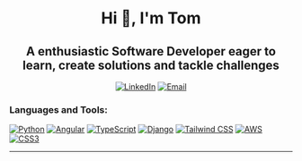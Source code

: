 <h1 align="center">Hi 👋, I'm Tom</h1>
<h2 align="center">A enthusiastic Software Developer eager to learn, create solutions and tackle challenges</h2>


<p align="center">
  <a href="https://www.linkedin.com/in/tomwallis28" target="_blank" rel="noopener noreferrer"><img alt="LinkedIn" src="https://img.shields.io/badge/LinkedIn-0077B5?logo=linkedin&logoColor=white&style=for-the-badge"/></a>
  <a href="mailto:wallist.tom@gmail.com"><img alt="Email" src="https://img.shields.io/badge/Email-D14836?logo=gmail&logoColor=white&style=for-the-badge"/></a>
</p>

<h3 align="left">Languages and Tools:</h3>
<p align="left">
  <a href="https://www.python.org/" target="_blank" rel="noopener noreferrer"><img alt="Python" src="https://img.shields.io/badge/Python-3776AB?logo=python&logoColor=white&style=for-the-badge"/></a>
  <a href="https://angular.io/" target="_blank" rel="noopener noreferrer"><img alt="Angular" src="https://img.shields.io/badge/Angular-DD0031?logo=angular&logoColor=white&style=for-the-badge"/></a>
  <a href="https://www.typescriptlang.org/" target="_blank" rel="noopener noreferrer"><img alt="TypeScript" src="https://img.shields.io/badge/TypeScript-3178C6?logo=typescript&logoColor=white&style=for-the-badge"/></a>
  <a href="https://www.djangoproject.com/" target="_blank" rel="noopener noreferrer"><img alt="Django" src="https://img.shields.io/badge/Django-092E20?logo=django&logoColor=white&style=for-the-badge"/></a>
  <a href="https://tailwindcss.com/" target="_blank" rel="noopener noreferrer"><img alt="Tailwind CSS" src="https://img.shields.io/badge/Tailwind_CSS-38B2AC?logo=tailwind-css&logoColor=white&style=for-the-badge"/></a>
  <a href="https://aws.amazon.com/" target="_blank" rel="noopener noreferrer"><img alt="AWS" src="https://img.shields.io/badge/AWS-232F3E?logo=amazon-aws&logoColor=white&style=for-the-badge"/></a>
  <a href="https://www.w3.org/Style/CSS/Overview.en.html" target="_blank" rel="noopener noreferrer"><img alt="CSS3" src="https://img.shields.io/badge/CSS3-1572B6?logo=css3&logoColor=white&style=for-the-badge"/></a>
</p>

---
